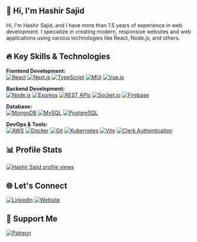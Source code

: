 ## 👋 Hi, I'm Hashir Sajid

Hi, I'm Hashir Sajid, and I have more than 1.5 years of experience in web development. I specialize in creating modern, responsive websites and web applications using various technologies like React, Node.js, and others.

## 🔥 Key Skills & Technologies

**Frontend Development:**  
[![React](https://img.shields.io/badge/React-%2361DAFB?style=for-the-badge&logo=react&logoColor=black)](https://reactjs.org/) 
[![Next.js](https://img.shields.io/badge/Next.js-%23000000?style=for-the-badge&logo=next.js&logoColor=white)](https://nextjs.org/) 
[![TypeScript](https://img.shields.io/badge/TypeScript-%23007ACC?style=for-the-badge&logo=typescript&logoColor=white)](https://www.typescriptlang.org/) 
[![MUI](https://img.shields.io/badge/MUI-%230081CB?style=for-the-badge&logo=mui&logoColor=white)](https://mui.com/) 
[![Vue.js](https://img.shields.io/badge/Vue.js-%2335495e?style=for-the-badge&logo=vue.js&logoColor=4FC08D)](https://vuejs.org/)

**Backend Development:**  
[![Node.js](https://img.shields.io/badge/Node.js-%23339933?style=for-the-badge&logo=node.js&logoColor=white)](https://nodejs.org/) 
[![Express](https://img.shields.io/badge/Express-%23000000?style=for-the-badge&logo=express&logoColor=white)](https://expressjs.com/) 
[![REST APIs](https://img.shields.io/badge/REST%20APIs-%23000?style=for-the-badge&logo=api&logoColor=white)](https://www.restapitutorial.com/) 
[![Socket.io](https://img.shields.io/badge/Socket.io-%23333333?style=for-the-badge&logo=socket.io&logoColor=white)](https://socket.io/) 
[![Firebase](https://img.shields.io/badge/Firebase-%23039BE5?style=for-the-badge&logo=firebase&logoColor=white)](https://firebase.google.com/)

**Database:**  
[![MongoDB](https://img.shields.io/badge/MongoDB-%2300A900?style=for-the-badge&logo=mongodb&logoColor=white)](https://www.mongodb.com/) 
[![MySQL](https://img.shields.io/badge/MySQL-%234479A1?style=for-the-badge&logo=mysql&logoColor=white)](https://www.mysql.com/) 
[![PostgreSQL](https://img.shields.io/badge/PostgreSQL-%23430098?style=for-the-badge&logo=postgresql&logoColor=white)](https://www.postgresql.org/)

**DevOps & Tools:**  
[![AWS](https://img.shields.io/badge/AWS-%23232F3E?style=for-the-badge&logo=amazonaws&logoColor=white)](https://aws.amazon.com/) 
[![Docker](https://img.shields.io/badge/Docker-%232496ED?style=for-the-badge&logo=docker&logoColor=white)](https://www.docker.com/) 
[![Git](https://img.shields.io/badge/Git-%23F05032?style=for-the-badge&logo=git&logoColor=white)](https://git-scm.com/) 
[![Kubernetes](https://img.shields.io/badge/Kubernetes-%23326CE5?style=for-the-badge&logo=kubernetes&logoColor=white)](https://kubernetes.io/) 
[![Vite](https://img.shields.io/badge/Vite-%2300BFFF?style=for-the-badge&logo=vite&logoColor=white)](https://vitejs.dev/) 
[![Clerk Authentication](https://img.shields.io/badge/Clerk-%2300A1FF?style=for-the-badge&logo=clerk&logoColor=white)](https://clerk.dev/)

## 📊 Profile Stats
[![Hashir Sajid profile views](https://u8views.com/api/v1/github/profiles/161859417/views/day-week-month-total-count.svg)](https://u8views.com/github/hs96300k)

## 🌐 Let's Connect
[![LinkedIn](https://img.shields.io/badge/LinkedIn-%23626b95?style=for-the-badge&logoColor=white)](https://www.linkedin.com/in/hashirsajid)
[![Website](https://img.shields.io/badge/Website-%23626b95?style=for-the-badge&logo=vercel&logoColor=white)](https://hashirsajid.vercel.app/)

## 🧡 Support Me
[![Patreon](https://img.shields.io/badge/Patreon-%23626b95?style=for-the-badge&logo=patreon&logoColor=white)](https://www.patreon.com/hs96300k)


